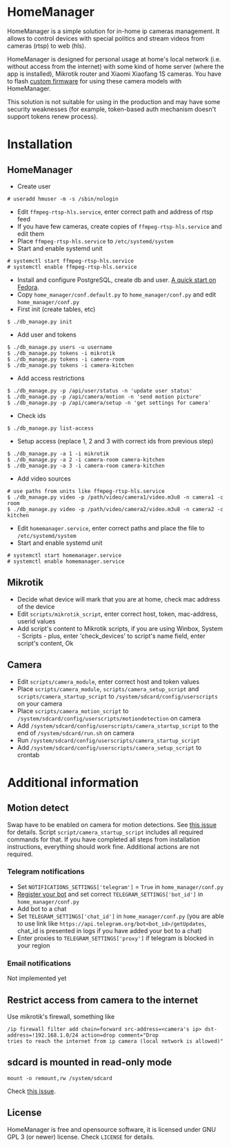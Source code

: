 
# HomeManager

HomeManager is a simple solution for in-home ip cameras management. It allows to control devices with special politics and stream videos from cameras (rtsp) to web (hls).

HomeManager is designed for personal usage at home's local network (i.e. without access from the internet) with some kind of home server (where the app is installed), Mikrotik router and Xiaomi Xiaofang 1S cameras. You have to flash [custom firmware](https://github.com/EliasKotlyar/Xiaomi-Dafang-Hacks) for using these camera models with HomeManager. 

This solution is not suitable for using in the production and may have some security weaknesses (for example, token-based auth mechanism doesn't support tokens renew process).

# Installation
## HomeManager
* Create user 
```
# useradd hmuser -m -s /sbin/nologin
```
* Edit `ffmpeg-rtsp-hls.service`, enter correct path and address of rtsp feed
* If you have few cameras, create copies of `ffmpeg-rtsp-hls.service` and edit them
* Place `ffmpeg-rtsp-hls.service` to `/etc/systemd/system`
* Start and enable systemd unit
```
# systemctl start ffmpeg-rtsp-hls.service
# systemctl enable ffmpeg-rtsp-hls.service
```
* Install and configure PostgreSQL, create db and user. [A quick start on Fedora](https://fedoramagazine.org/postgresql-quick-start-fedora-24/).
* Copy `home_manager/conf.default.py` to `home_manager/conf.py` and edit `home_manager/conf.py`
* First init (create tables, etc)
```
$ ./db_manage.py init
```
* Add user and tokens
```
$ ./db_manage.py users -u username
$ ./db_manage.py tokens -i mikrotik
$ ./db_manage.py tokens -i camera-room
$ ./db_manage.py tokens -i camera-kitchen
```
* Add access restrictions
```
$ ./db_manage.py -p /api/user/status -n 'update user status'
$ ./db_manage.py -p /api/camera/motion -n 'send motion picture'
$ ./db_manage.py -p /api/camera/setup -n 'get settings for camera'
```
* Check ids
```
$ ./db_manage.py list-access
```
* Setup access (replace 1, 2 and 3 with correct ids from previous step) 
```
$ ./db_manage.py -a 1 -i mikrotik
$ ./db_manage.py -a 2 -i camera-room camera-kitchen
$ ./db_manage.py -a 3 -i camera-room camera-kitchen
```
* Add video sources 
```
# use paths from units like ffmpeg-rtsp-hls.service
$ ./db_manage.py video -p /path/video/camera1/video.m3u8 -n camera1 -c room
$ ./db_manage.py video -p /path/video/camera2/video.m3u8 -n camera2 -c kitchen
```
* Edit `homemanager.service`, enter correct paths and place the file to `/etc/systemd/system`
* Start and enable systemd unit
```
# systemctl start homemanager.service
# systemctl enable homemanager.service
```

## Mikrotik 
* Decide what device will mark that you are at home, check mac address of the device
* Edit `scripts/mikrotik_script`, enter correct host, token, mac-address, userid values
* Add script's content to Mikrotik scripts, if you are using Winbox, System - Scripts - plus, enter 'check_devices' to script's name field, enter script's content, Ok

## Camera
* Edit `scripts/camera_module`, enter correct host and token values
* Place `scripts/camera_module`, `scripts/camera_setup_script` and `scripts/camera_startup_script` to `/system/sdcard/config/userscripts` on your camera
* Place `scripts/camera_motion_script` to `/system/sdcard/config/userscripts/motiondetection` on camera
* Add `/system/sdcard/config/userscripts/camera_startup_script` to the end of `/system/sdcard/run.sh` on camera 
* Run `/system/sdcard/config/userscripts/camera_startup_script` 
* Add `/system/sdcard/config/userscripts/camera_setup_script` to crontab

# Additional information
## Motion detect
Swap have to be enabled on camera for motion detections. See [this issue](https://github.com/EliasKotlyar/Xiaomi-Dafang-Hacks/issues/552) for details. Script `script/camera_startup_script` includes all required commands for that. If you have completed all steps from installation instructions, everything should work fine. Additional actions are not required. 

### Telegram notifications
* Set `NOTIFICATIONS_SETTINGS['telegram']` = `True` in `home_manager/conf.py`
* [Register your bot](https://core.telegram.org/bots#6-botfather) and set correct `TELEGRAM_SETTINGS['bot_id']` in `home_manager/conf.py`
* Add bot to a chat
* Set `TELEGRAM_SETTINGS['chat_id']` in `home_manager/conf.py` (you are able to use link like `https://api.telegram.org/bot<bot_id>/getUpdates`, chat_id is presented in logs if you have added your bot to a chat)
* Enter proxies to `TELEGRAM_SETTINGS['proxy']` if telegram is blocked in your region

### Email notifications
Not implemented yet

## Restrict access from camera to the internet
Use mikrotik's firewall, something like
```
/ip firewall filter add chain=forward src-address=<camera's ip> dst-address=!192.168.1.0/24 action=drop comment="Drop 
tries to reach the internet from ip camera (local network is allowed)"
```

## sdcard is mounted in read-only mode
```
mount -o remount,rw /system/sdcard
```
Check [this issue](https://github.com/EliasKotlyar/Xiaomi-Dafang-Hacks/issues/409). 

## License
HomeManager is free and opensource software, it is licensed under GNU GPL 3 (or newer) license. Check `LICENSE` for details.




